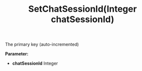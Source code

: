 ﻿---
uid: crmscript_ref_NSChatSession_SetChatSessionId
title: SetChatSessionId(Integer chatSessionId)
intellisense: NSChatSession.SetChatSessionId
keywords: NSChatSession, GetChatSessionId
so.topic: reference
---

The primary key (auto-incremented)

**Parameter:** 
 - **chatSessionId** Integer

